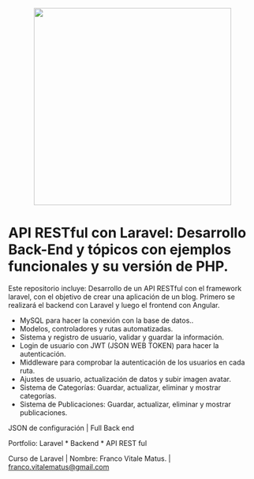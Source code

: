 <p align="center"><img src="https://res.cloudinary.com/dtfbvvkyp/image/upload/v1566331377/laravel-logolockup-cmyk-red.svg" width="400"></p>

<p align="center">

</p>

# API RESTful con Laravel: Desarrollo Back-End y tópicos con ejemplos funcionales y su versión de PHP.

Este repositorio incluye: Desarrollo de un API RESTful con el framework laravel, con el objetivo de crear una aplicación de un blog. Primero se realizará el backend con Laravel y luego el frontend con Angular.

- MySQL para hacer la conexión con la base de datos..
- Modelos, controladores y rutas automatizadas.
- Sistema y registro de usuario, validar y guardar la información.
- Login de usuario con JWT (JSON WEB TOKEN) para hacer la autenticación.
- Middleware para comprobar la autenticación de los usuarios en cada ruta.
- Ajustes de usuario, actualización de datos y subir imagen avatar.
- Sistema de Categorías: Guardar, actualizar, eliminar y mostrar categorías.
- Sistema de Publicaciones: Guardar, actualizar, eliminar y mostrar publicaciones.

JSON de configuración | Full Back end

Portfolio: Laravel * Backend * API REST ful

Curso de Laravel | Nombre: Franco Vitale Matus. | franco.vitalematus@gmail.com
